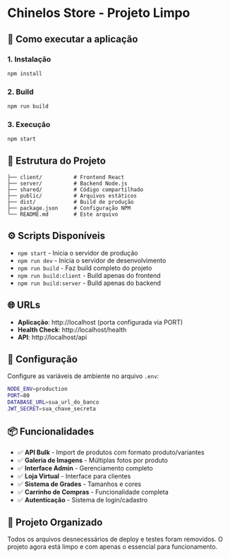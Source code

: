 # Chinelos Store - Projeto Limpo

## 🚀 Como executar a aplicação

### 1. Instalação
```bash
npm install
```

### 2. Build
```bash
npm run build
```

### 3. Execução
```bash
npm start
```

## 📁 Estrutura do Projeto

```
├── client/          # Frontend React
├── server/          # Backend Node.js
├── shared/          # Código compartilhado
├── public/          # Arquivos estáticos
├── dist/            # Build de produção
├── package.json     # Configuração NPM
└── README.md        # Este arquivo
```

## ⚙️ Scripts Disponíveis

- `npm start` - Inicia o servidor de produção
- `npm run dev` - Inicia o servidor de desenvolvimento  
- `npm run build` - Faz build completo do projeto
- `npm run build:client` - Build apenas do frontend
- `npm run build:server` - Build apenas do backend

## 🌐 URLs

- **Aplicação**: http://localhost (porta configurada via PORT)
- **Health Check**: http://localhost/health
- **API**: http://localhost/api

## 🔧 Configuração

Configure as variáveis de ambiente no arquivo `.env`:

```bash
NODE_ENV=production
PORT=80
DATABASE_URL=sua_url_do_banco
JWT_SECRET=sua_chave_secreta
```

## 📦 Funcionalidades

- ✅ **API Bulk** - Import de produtos com formato produto/variantes
- ✅ **Galeria de Imagens** - Múltiplas fotos por produto
- ✅ **Interface Admin** - Gerenciamento completo
- ✅ **Loja Virtual** - Interface para clientes
- ✅ **Sistema de Grades** - Tamanhos e cores
- ✅ **Carrinho de Compras** - Funcionalidade completa
- ✅ **Autenticação** - Sistema de login/cadastro

## 🎯 Projeto Organizado

Todos os arquivos desnecessários de deploy e testes foram removidos.
O projeto agora está limpo e com apenas o essencial para funcionamento.
